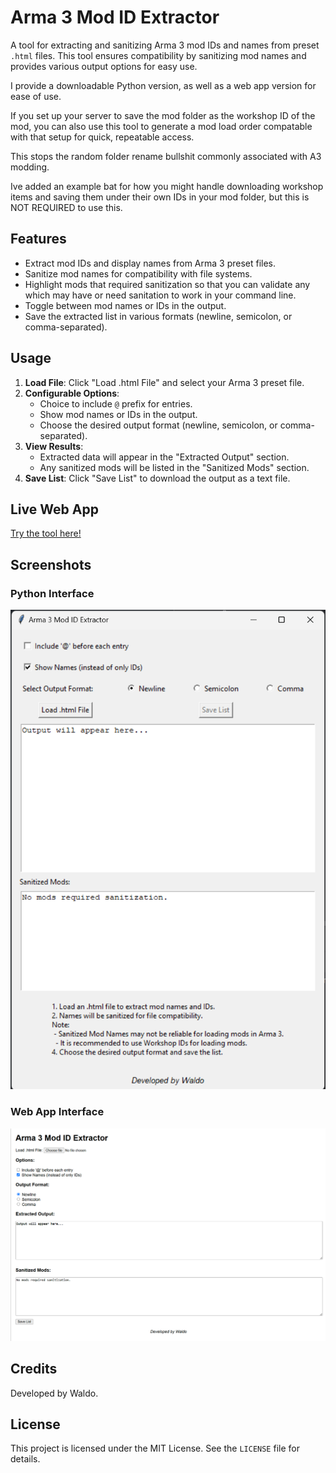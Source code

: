 # Arma 3 Mod ID Extractor

A tool for extracting and sanitizing Arma 3 mod IDs and names from preset `.html` files. This tool ensures compatibility by sanitizing mod names and provides various output options for easy use. 

I provide a downloadable Python version, as well as a web app version for ease of use.

If you set up your server to save the mod folder as the workshop ID of the mod, you can also use this tool to generate a mod load order compatable with that setup for quick, repeatable access. 

This stops the random folder rename bullshit commonly associated with A3 modding.

Ive added an example bat for how you might handle downloading workshop items and saving them under their own IDs in your mod folder, but this is NOT REQUIRED to use this.

## Features
- Extract mod IDs and display names from Arma 3 preset files.
- Sanitize mod names for compatibility with file systems.
- Highlight mods that required sanitization so that you can validate any which may have or need sanitation to work in your command line.
- Toggle between mod names or IDs in the output.
- Save the extracted list in various formats (newline, semicolon, or comma-separated).

## Usage
1. **Load File**: Click "Load .html File" and select your Arma 3 preset file.
2. **Configurable Options**:
   - Choice to include `@` prefix for entries.
   - Show mod names or IDs in the output.
   - Choose the desired output format (newline, semicolon, or comma-separated).
3. **View Results**:
   - Extracted data will appear in the "Extracted Output" section.
   - Any sanitized mods will be listed in the "Sanitized Mods" section.
4. **Save List**: Click "Save List" to download the output as a text file.

## Live Web App
[Try the tool here!](https://adamwaldie.github.io/Arma3ModstingGenerator/Arma3ModstingGeneratorWebApp)

## Screenshots
### Python Interface
![Python Interface](https://raw.githubusercontent.com/AdamWaldie/Arma3ModstingGenerator/refs/heads/main/coverimage.png)

### Web App Interface
![Web App Interface](https://raw.githubusercontent.com/AdamWaldie/Arma3ModstingGenerator/refs/heads/main/coverimage2.png)

## Credits
Developed by Waldo.

## License
This project is licensed under the MIT License. See the `LICENSE` file for details.
